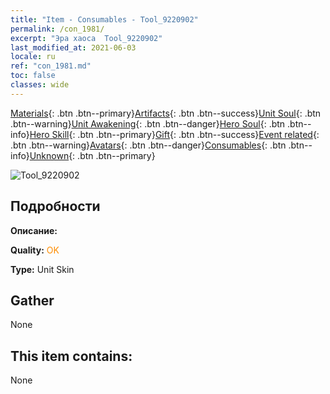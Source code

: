 ```yaml
---
title: "Item - Consumables - Tool_9220902"
permalink: /con_1981/
excerpt: "Эра хаоса  Tool_9220902"
last_modified_at: 2021-06-03
locale: ru
ref: "con_1981.md"
toc: false
classes: wide
---
```

 [Materials](/ItemsRU/){: .btn .btn--primary}[Artifacts](/ItemsRU/Artifacts/){: .btn .btn--success}[Unit Soul](/ItemsRU/UnitSoul/){: .btn .btn--warning}[Unit Awakening](/ItemsRU/UnitAwakening/){: .btn .btn--danger}[Hero Soul](/ItemsRU/HeroSoul/){: .btn .btn--info}[Hero Skill](/ItemsRU/HeroSkill/){: .btn .btn--primary}[Gift](/ItemsRU/Gift/){: .btn .btn--success}[Event related](/ItemsRU/Events/){: .btn .btn--warning}[Avatars](/ItemsRU/Avatars/){: .btn .btn--danger}[Consumables](/ItemsRU/Consumables/){: .btn .btn--info}[Unknown](/ItemsRU/Unknown/){: .btn .btn--primary}

 ![Tool_9220902](/images/u/ti_tanglangpifu.jpg)

## Подробности
 **Описание:** 

 **Quality:** <span style="color: #FF8C00">OK</span>

 **Type:** Unit Skin

## Gather

  None

## This item contains:

  None

